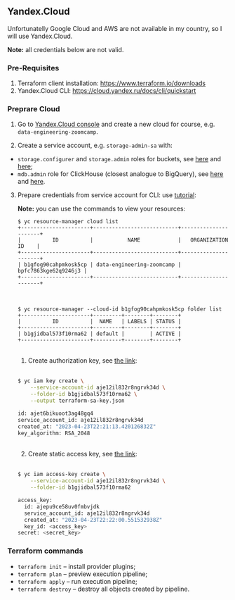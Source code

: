 ## Yandex.Cloud 

Unfortunatelly Google Cloud and AWS are not available in my country, so I will use Yandex.Cloud.

**Note:** all credentials below are not valid.

### Pre-Requisites

1. Terraform client installation: https://www.terraform.io/downloads
2. Yandex.Cloud CLI: https://cloud.yandex.ru/docs/cli/quickstart

### Preprare Cloud

1. Go to [Yandex.Cloud console](https://console.cloud.yandex.ru/) and create a new cloud for course, e.g. `data-engineering-zoomcamp`.

2. Create a service account, e.g. `storage-admin-sa` with:
- `storage.configurer` and `storage.admin` roles for buckets, see [here](https://cloud.yandex.ru/docs/iam/concepts/access-control/roles) and [here](https://cloud.yandex.ru/docs/storage/security/);
- `mdb.admin` role for ClickHouse (closest analogue to BigQuery), see [here](https://cloud.yandex.ru/docs/iam/concepts/access-control/roles) and [here](https://cloud.yandex.ru/docs/managed-clickhouse/security/).

3. Prepare credentials from service account for CLI: use [tutorial](https://cloud.yandex.ru/docs/tutorials/infrastructure-management/terraform-quickstart#get-credentials):
    
    **Note:** you can use the commands to view your resources:
    
    ```
    $ yc resource-manager cloud list
    +----------------------+---------------------------+----------------------+
    |          ID          |           NAME            |   ORGANIZATION ID    |
    +----------------------+---------------------------+----------------------+
    | b1gfog90cahpmkosk5cp | data-engineering-zoomcamp | bpfc7863kge62q9246j3 |
    +----------------------+---------------------------+----------------------+
    ```
    <br>
    
    ```
    $ yc resource-manager --cloud-id b1gfog90cahpmkosk5cp folder list
    +----------------------+---------+--------+--------+
    |          ID          |  NAME   | LABELS | STATUS |
    +----------------------+---------+--------+--------+
    | b1gjidbal573f10rma62 | default |        | ACTIVE |
    +----------------------+---------+--------+--------+
    ```
    <br>

    1. Create authorization key, see [the link](https://cloud.yandex.ru/docs/iam/concepts/authorization/key):
    <br></br>
    
    ```bash
    $ yc iam key create \
        --service-account-id aje12il832r8ngrvk34d \
        --folder-id b1gjidbal573f10rma62 \
        --output terraform-sa-key.json

    id: ajet6bikuoot3ag48gq4
    service_account_id: aje12il832r8ngrvk34d
    created_at: "2023-04-23T22:21:13.420126832Z"
    key_algorithm: RSA_2048
    ```
    <br>
    
    2. Create static access key, see [the link](https://cloud.yandex.ru/docs/iam/operations/sa/create-access-key):
    <br></br>
    
    ```bash
    $ yc iam access-key create \
        --service-account-id aje12il832r8ngrvk34d \
        --folder-id b1gjidbal573f10rma62
    
    access_key:
      id: ajepu9ce58uv0fmbvjdk
      service_account_id: aje12il832r8ngrvk34d
      created_at: "2023-04-23T22:22:00.551532938Z"
      key_id: <access_key>
    secret: <secret_key>
    ```
    
### Terraform commands

* `terraform init` – install provider plugins;
* `terraform plan` – preview execution pipeline;
* `terraform apply` – run execution pipeline;
* `terraform destroy` – destroy all objects created by pipeline.
